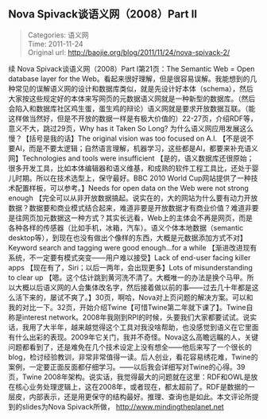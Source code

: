 Nova Spivack谈语义网（2008）Part II
---
    
> Categories: 语义网  
> Time: 2011-11-24  
> Original url: <http://baojie.org/blog/2011/11/24/nova-spivack-2/>
    
续 Nova Spivack谈语义网（2008）Part I第21页：The Semantic Web = Open database layer for the Web。看起来很好理解，但是很容易误解。我能想到的几种常见的误解语义网的设计和数据库类似，就是先设计好本体（schema），然后大家按这些规定好的本体来写网页的元数据语义网就是一种新型的数据库。（然后会陷入和数据库社区鸡生蛋，蛋生鸡的辩论）语义网就是要求开放数据互联。（能这样做当然好，但是不开放的数据一样是有极大价值的）22-27页，介绍RDF等，意义不大，跳过29页，Why has it Taken So Long? 为什么语义网应用发展这么慢？【括号是我的话】The original vision was too focused on A.I. 【不是说不要AI，而是不要太逻辑；自然语言理解，机器学习，这些都是AI，都要来补充语义网】Technologies and tools were insufficient 【是的，语义数据库还很原始；很多开发工具，比如本体编辑器和语义维基，和成熟的软件工程工具比，还处于婴儿时期。所以在技术选型上，保守最好。BBC 2010 World Cup网站提供了一种技术配置样板，可以参考。】Needs for open data on the Web were not strong enough 【完全可以从非开放数据搞起。说实在的，大的网站为什么要有动力开放数据？数据要和商业模式结合起来，难道非要是开放数据才有商业价值？难道非要是往网页加元数据这一种方式？其实长远看，Web上的主体会不再是网页，而是各种各样的传感器（比如手机，冰箱，汽车）。语义个体本地数据（semantic desktop等），到现在也没有做出个像样的东西，大概是元数据添加方式不对】Keyword search and tagging were good enough…for a while 【渐进改进现有系统，不一定要有模式突变——用户难以接受】Lack of end-user facing killer apps 【现在有了，Siri；以后一两年，会出现更多】Lots of misunderstanding to clear up 【嗯。这个估计跳到黄河洗不清了。大概唯一的办法是换个马甲。所以大概以后语义网的人会集体改名字，然后接着做以前的事——过去几十年都是这么活下来的，屡试不爽了。】30页，啊哈，Nova对上页问题的解决方案。可以和我的对比一下。32页，开始介绍Twine【可惜Twine第二年就下课了】。Twine自称是interest network。2008年我刚到RPI的时候，头要我们大家都要试试。说实话，我用了大半年，越来越觉得这个工具对我没啥帮助，也没感觉到语义在它里面有什么出彩的表现。2009年它关门，我并不奇怪。Nova这么高瞻远瞩的人，关键问题都看到了，还是难免在几个技术设定上没有想全——他后来写了一个很长的blog，检讨经验教训，非常非常值得一读。后人创业，看花容易绣花难，Twine的案例，一定要正面反面都仔细学习。——以后我会详细写对Twine的心得。39页，Twine 2008年架构。说实话，我觉得最大的问题就在这里：RDF和OWL是放在核心业务处理逻辑上，这在2008年，或者现在，都太超前了。RDF是数据的一层皮，内部表示，还是用更保守的结构最好。推理、查询也是如此。本文评论所提到的slides为Nova Spivack所做， http://www.mindingtheplanet.net     
    